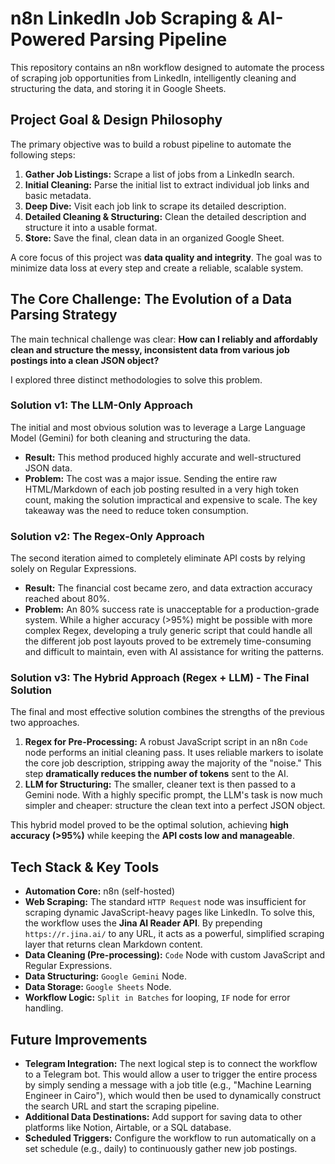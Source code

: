 # n8n LinkedIn Job Scraping & AI-Powered Parsing Pipeline

This repository contains an n8n workflow designed to automate the process of scraping job opportunities from LinkedIn, intelligently cleaning and structuring the data, and storing it in Google Sheets.

## Project Goal & Design Philosophy

The primary objective was to build a robust pipeline to automate the following steps:
1.  **Gather Job Listings:** Scrape a list of jobs from a LinkedIn search.
2.  **Initial Cleaning:** Parse the initial list to extract individual job links and basic metadata.
3.  **Deep Dive:** Visit each job link to scrape its detailed description.
4.  **Detailed Cleaning & Structuring:** Clean the detailed description and structure it into a usable format.
5.  **Store:** Save the final, clean data in an organized Google Sheet.

A core focus of this project was **data quality and integrity**. The goal was to minimize data loss at every step and create a reliable, scalable system.

## The Core Challenge: The Evolution of a Data Parsing Strategy

The main technical challenge was clear: **How can I reliably and affordably clean and structure the messy, inconsistent data from various job postings into a clean JSON object?**

I explored three distinct methodologies to solve this problem.

### Solution v1: The LLM-Only Approach

The initial and most obvious solution was to leverage a Large Language Model (Gemini) for both cleaning and structuring the data.

-   **Result:** This method produced highly accurate and well-structured JSON data.
-   **Problem:** The cost was a major issue. Sending the entire raw HTML/Markdown of each job posting resulted in a very high token count, making the solution impractical and expensive to scale. The key takeaway was the need to reduce token consumption.

### Solution v2: The Regex-Only Approach

The second iteration aimed to completely eliminate API costs by relying solely on Regular Expressions.

-   **Result:** The financial cost became zero, and data extraction accuracy reached about 80%.
-   **Problem:** An 80% success rate is unacceptable for a production-grade system. While a higher accuracy (>95%) might be possible with more complex Regex, developing a truly generic script that could handle all the different job post layouts proved to be extremely time-consuming and difficult to maintain, even with AI assistance for writing the patterns.

### Solution v3: The Hybrid Approach (Regex + LLM) - The Final Solution

The final and most effective solution combines the strengths of the previous two approaches.

1.  **Regex for Pre-Processing:** A robust JavaScript script in an n8n `Code` node performs an initial cleaning pass. It uses reliable markers to isolate the core job description, stripping away the majority of the "noise." This step **dramatically reduces the number of tokens** sent to the AI.
2.  **LLM for Structuring:** The smaller, cleaner text is then passed to a Gemini node. With a highly specific prompt, the LLM's task is now much simpler and cheaper: structure the clean text into a perfect JSON object.

This hybrid model proved to be the optimal solution, achieving **high accuracy (>95%)** while keeping the **API costs low and manageable**.

## Tech Stack & Key Tools

-   **Automation Core:** n8n (self-hosted)
-   **Web Scraping:** The standard `HTTP Request` node was insufficient for scraping dynamic JavaScript-heavy pages like LinkedIn. To solve this, the workflow uses the **Jina AI Reader API**. By prepending `https://r.jina.ai/` to any URL, it acts as a powerful, simplified scraping layer that returns clean Markdown content.
-   **Data Cleaning (Pre-processing):** `Code` Node with custom JavaScript and Regular Expressions.
-   **Data Structuring:** `Google Gemini` Node.
-   **Data Storage:** `Google Sheets` Node.
-   **Workflow Logic:** `Split in Batches` for looping, `IF` node for error handling.

## Future Improvements

-   **Telegram Integration:** The next logical step is to connect the workflow to a Telegram bot. This would allow a user to trigger the entire process by simply sending a message with a job title (e.g., "Machine Learning Engineer in Cairo"), which would then be used to dynamically construct the search URL and start the scraping pipeline.
-   **Additional Data Destinations:** Add support for saving data to other platforms like Notion, Airtable, or a SQL database.
-   **Scheduled Triggers:** Configure the workflow to run automatically on a set schedule (e.g., daily) to continuously gather new job postings.

